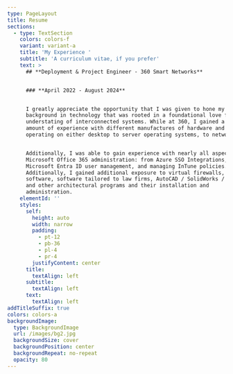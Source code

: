 ```yaml
---
type: PageLayout
title: Resume
sections:
  - type: TextSection
    colors: colors-f
    variant: variant-a
    title: 'My Experience '
    subtitle: 'A curriculum vitae, if you prefer'
    text: >
      ## **Deployment & Project Engineer - 360 Smart Networks**


      ### **April 2022 - August 2024**


      I greatly appreciate the opportunity that I was given to hone my
      background in technology that was rooted in a foundational love for the
      understating of interconnected systems. While at 360, I gained a massive
      amount of experience with different manufactures of hardware and software,
      operating on either desktop to server operating systems, to networking!


      Additionally, I was able to gain experience with nearly all aspects of
      Microsoft Office 365 administration: from Azure SSO Integrations, to
      Microsoft Entra ID user management, and managing InTune policies.
      Additionally, I gained additional exposure to virtual firewalls, CRM / ERP
      software, software tailored to law firms, AutoCAD / SolidWorks / BlueBeam
      and other architectural programs and their installation and
      administration.
    elementId: ''
    styles:
      self:
        height: auto
        width: narrow
        padding:
          - pt-12
          - pb-36
          - pl-4
          - pr-4
        justifyContent: center
      title:
        textAlign: left
      subtitle:
        textAlign: left
      text:
        textAlign: left
addTitleSuffix: true
colors: colors-a
backgroundImage:
  type: BackgroundImage
  url: /images/bg2.jpg
  backgroundSize: cover
  backgroundPosition: center
  backgroundRepeat: no-repeat
  opacity: 80
---
```


